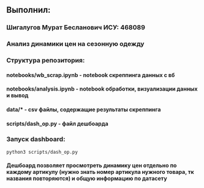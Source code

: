 ## Выполнил:
### Шигалугов Мурат Бесланович ИСУ: 468089

### Анализ динамики цен на сезонную одежду
### Cтруктура репозитория:
#### notebooks/wb_scrap.ipynb - notebook скреппинга данных с вб
#### notebooks/analysis.ipynb - notebook обработки, визуализации данных и вывод
#### data/* - csv файлы, содержащие результаты скреппинга
#### scripts/dash_op.py - файл дешбоарда

### Запуск dashboard:
```
python3 scripts/dash_op.py
```
#### Дешбоард позволяет просмотреть динамику цен отдельно по каждому артикулу (нужно знать номер артикула нужного товара, тк названия повторяются) и общую информацию по датасету

